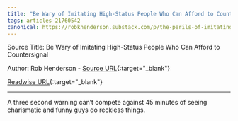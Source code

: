 ```yaml
---
title: "Be Wary of Imitating High-Status People Who Can Afford to Countersignal (430874577)"
tags: articles-21760542
canonical: https://robkhenderson.substack.com/p/the-perils-of-imitating-high-status
---
```


Source Title: Be Wary of Imitating High-Status People Who Can Afford to Countersignal

Author: Rob Henderson - [Source URL](https://robkhenderson.substack.com/p/the-perils-of-imitating-high-status){:target="_blank"}

[Readwise URL](https://readwise.io/open/430874577){:target="_blank"}

---

A three second warning can’t compete against 45 minutes of seeing charismatic and funny guys do reckless things.
